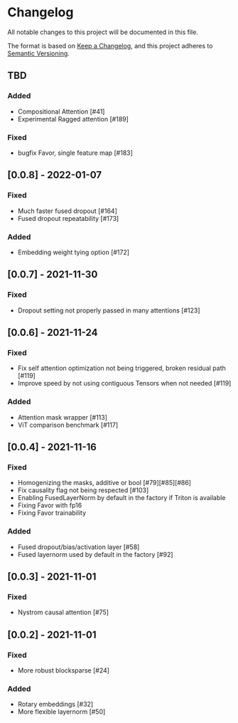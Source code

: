 # Changelog
All notable changes to this project will be documented in this file.

The format is based on [Keep a Changelog](https://keepachangelog.com/en/1.0.0/),
and this project adheres to [Semantic Versioning](https://semver.org/spec/v2.0.0.html).

## TBD
### Added
- Compositional Attention [#41]
- Experimental Ragged attention [#189]

### Fixed
- bugfix Favor, single feature map [#183]

## [0.0.8] - 2022-01-07
### Fixed
- Much faster fused dropout [#164]
- Fused dropout repeatability [#173]

### Added
- Embedding weight tying option [#172]

## [0.0.7] - 2021-11-30
### Fixed
- Dropout setting not properly passed in many attentions [#123]

## [0.0.6] - 2021-11-24
### Fixed
- Fix self attention optimization not being triggered, broken residual path [#119]
- Improve speed by not using contiguous Tensors when not needed [#119]

### Added
- Attention mask wrapper [#113]
- ViT comparison benchmark [#117]

## [0.0.4] - 2021-11-16
### Fixed
- Homogenizing the masks, additive or bool [#79][#85][#86]
- Fix causality flag not being respected [#103]
- Enabling FusedLayerNorm by default in the factory if Triton is available
- Fixing Favor with fp16
- Fixing Favor trainability

### Added
- Fused dropout/bias/activation layer [#58]
- Fused layernorm used by default in the factory [#92]


## [0.0.3] - 2021-11-01
### Fixed
- Nystrom causal attention [#75]


## [0.0.2] - 2021-11-01
### Fixed
- More robust blocksparse [#24]

### Added
- Rotary embeddings [#32]
- More flexible layernorm [#50]
